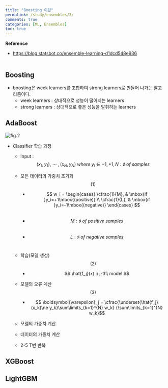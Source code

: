 ```yaml
---
title: "Boosting 이란"
permalink: /study/ensembles/3/
comments: true
categories: [ML, Ensembles]
toc: true
---
```


**Reference**

- https://blog.statsbot.co/ensemble-learning-d1dcd548e936
<br><br>

## Boosting

- boosting은 week learners를 조합하여 strong learners로 만들어 나가는 알고리즘이다.
  - week learners : 상대적으로 성능이 떨어지는 learners
  - strong learners : 상대적으로 좋은 성능을 발휘하는 learners


## AdaBoost

![fig.2](../images/ensembles_3_2.png)

- Classifier 학습 과정
  - Input : $$ (x_1, y_1),\ \cdots\ ,(x_N, y_N)\
    where\ y_i \in {-1, +1}, N : \sharp\ of\ samples $$
  - 모든 데이터의 가중치 초기화 $$ (1) $$
    - $$ w_i =
      \begin{cases}
      \cfrac{1}{M}, & \mbox{if }y_i=+1\mbox{(positive)} \\
      \cfrac{1}{L}, & \mbox{if }y_i=-1\mbox{(negative)}
      \end{cases} $$ <br>
    - $$ M : \sharp\ of\ positive\ samples $$ <br>
    - $$ L : \sharp\ of\ negative\ samples $$ <br>

  - 학습(모델 생성) $$ (2) $$
    - $$ \hat{f_j}(x) :\ j-th\ model $$

  - 모델의 오류 계산 $$ (3) $$
    - $$ \boldsymbol{\varepsilon}_j =
      \cfrac{\underset{\hat{f_j}(x_k)\ne y_k}\sum\limits_{k=1}^{N} w_k}
      {\sum\limits_{k=1}^{N} w_k}$$
  - 모델의 가중치 계산
  - 데이터의 가중치 계산
  - 2-5 T번 반복

## XGBoost

## LightGBM
